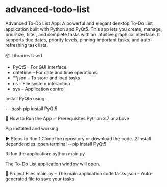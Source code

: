 # advanced-todo-list
Advanced To-Do List App: A powerful and elegant desktop To-Do List application built with Python and PyQt5. This app lets you create, manage, prioritize, filter, and complete tasks with an intuitive graphical interface. It supports due dates, priority levels, pinning important tasks, and auto-refreshing task lists.

📦 Libraries Used

- PyQt5 – For GUI interface
- datetime – For date and time operations
- **json – To store and load tasks
- os – File system interaction
- sys – Application control

Install PyQt5 using:

---bash
pip install PyQt5

🚀 How to Run the App
✅ Prerequisites
Python 3.7 or above

Pip installed and working

▶️ Steps to Run
1.Clone the repository or download the code.
2.Install dependencies:
open terminal
--pip install PyQt5

3.Run the application:
python main.py

The To-Do List application window will open.

📂 Project Files
main.py – The main application code
tasks.json – Auto-generated file to save your tasks


